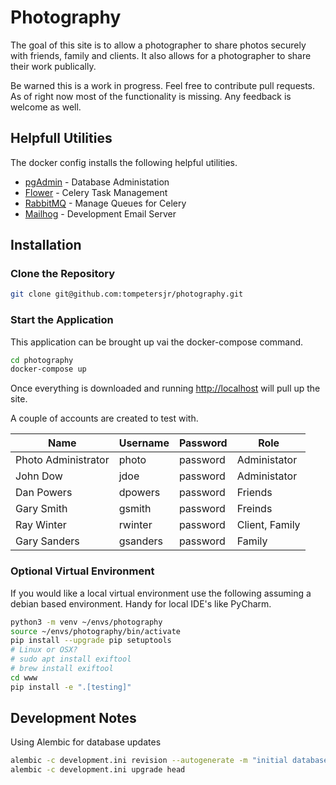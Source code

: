 # Photography

The goal of this site is to allow a photographer to share photos securely with friends, family and clients.  It also allows for a photographer to share their work publically.

Be warned this is a work in progress.  Feel free to contribute pull requests.  As of right now most of the functionality is missing.  Any feedback is welcome as well.

## Helpfull Utilities

The docker config installs the following helpful utilities.

- [pgAdmin](http://localhost:5050/browser/) - Database Administation
- [Flower](http://localhost:5555/) - Celery Task Management
- [RabbitMQ](http://localhost:15672/#/) - Manage Queues for Celery
- [Mailhog](http://localhost:5050) - Development Email Server

## Installation

### Clone the Repository

```bash
git clone git@github.com:tompetersjr/photography.git
```

### Start the Application

This application can be brought up vai the docker-compose command.

```bash
cd photography
docker-compose up
```

Once everything is downloaded and running [http://localhost](http://localhost) will pull up the site.

A couple of accounts are created to test with.

Name | Username | Password | Role
-----| -------- | -------- | ----
Photo Administrator | photo | password | Administator
John Dow | jdoe | password | Administator
Dan Powers | dpowers | password | Friends
Gary Smith | gsmith | password | Freinds
Ray Winter | rwinter | password | Client, Family
Gary Sanders | gsanders | password | Family

### Optional Virtual Environment

If you would like a local virtual environment use the following assuming a debian based environment.  Handy for local IDE's like PyCharm.

```bash
python3 -m venv ~/envs/photography
source ~/envs/photography/bin/activate
pip install --upgrade pip setuptools
# Linux or OSX?
# sudo apt install exiftool 
# brew install exiftool
cd www
pip install -e ".[testing]"
```

## Development Notes

Using Alembic for database updates

```bash
alembic -c development.ini revision --autogenerate -m "initial database"
alembic -c development.ini upgrade head
```
